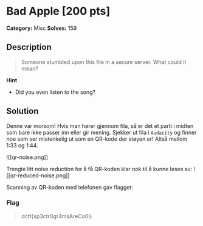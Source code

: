 # Bad Apple [200 pts]

**Category:** Misc
**Solves:** 159

## Description
>Someone stumbled upon this file in a secure server. What could it mean?

**Hint**
* Did you even listen to the song?

## Solution
Denne var morsom! Hvis man hører gjennom fila, så er det et parti i midten som bare ikke passer inn eller gir mening. Sjekker ut fila i `Audacity` og finner noe som ser mistenkelig ut som en QR-kode der støyen er! Altså mellom 1:33 og 1:44.

![[qr-noise.png]]

Trengte litt noise reduction for å få QR-koden klar nok til å kunne leses av:
![[qr-reduced-noise.png]]

Scanning av QR-koden med telefonen gav flagget:

### Flag
> dctf{sp3ctr0gr4msAreCo0l}
